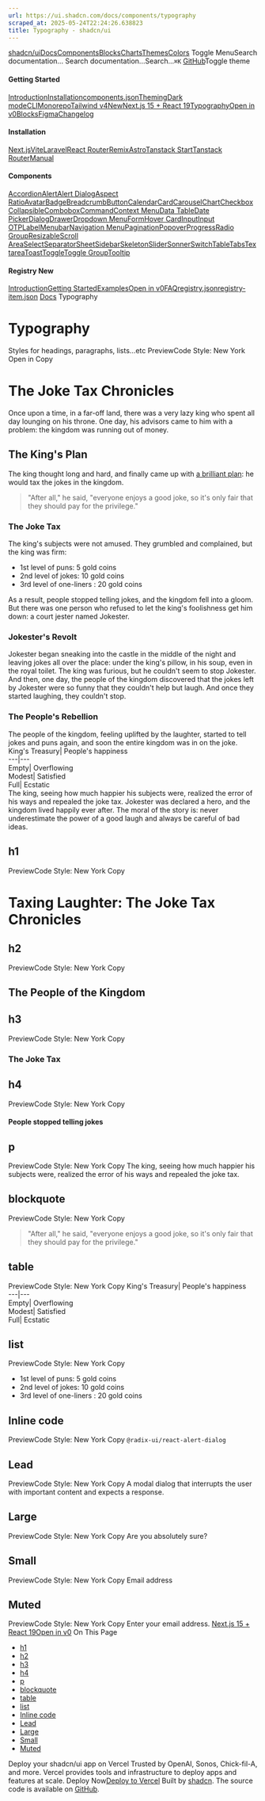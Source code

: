 ```yaml
---
url: https://ui.shadcn.com/docs/components/typography
scraped_at: 2025-05-24T22:24:26.638823
title: Typography - shadcn/ui
---
```


[shadcn/ui](https://ui.shadcn.com/)[Docs](https://ui.shadcn.com/docs/installation)[Components](https://ui.shadcn.com/docs/components)[Blocks](https://ui.shadcn.com/blocks)[Charts](https://ui.shadcn.com/charts)[Themes](https://ui.shadcn.com/themes)[Colors](https://ui.shadcn.com/colors)
Toggle MenuSearch documentation...
Search documentation...Search...`⌘K`
[GitHub](https://github.com/shadcn-ui/ui)Toggle theme
#### Getting Started 
[Introduction](https://ui.shadcn.com/docs)[Installation](https://ui.shadcn.com/docs/installation)[components.json](https://ui.shadcn.com/docs/components-json)[Theming](https://ui.shadcn.com/docs/theming)[Dark mode](https://ui.shadcn.com/docs/dark-mode)[CLI](https://ui.shadcn.com/docs/cli)[Monorepo](https://ui.shadcn.com/docs/monorepo)[Tailwind v4New](https://ui.shadcn.com/docs/tailwind-v4)[Next.js 15 + React 19](https://ui.shadcn.com/docs/react-19)[Typography](https://ui.shadcn.com/docs/components/typography)[Open in v0](https://ui.shadcn.com/docs/v0)[Blocks](https://ui.shadcn.com/docs/blocks)[Figma](https://ui.shadcn.com/docs/figma)[Changelog](https://ui.shadcn.com/docs/changelog)
#### Installation 
[Next.js](https://ui.shadcn.com/docs/installation/next)[Vite](https://ui.shadcn.com/docs/installation/vite)[Laravel](https://ui.shadcn.com/docs/installation/laravel)[React Router](https://ui.shadcn.com/docs/installation/react-router)[Remix](https://ui.shadcn.com/docs/installation/remix)[Astro](https://ui.shadcn.com/docs/installation/astro)[Tanstack Start](https://ui.shadcn.com/docs/installation/tanstack)[Tanstack Router](https://ui.shadcn.com/docs/installation/tanstack-router)[Manual](https://ui.shadcn.com/docs/installation/manual)
#### Components 
[Accordion](https://ui.shadcn.com/docs/components/accordion)[Alert](https://ui.shadcn.com/docs/components/alert)[Alert Dialog](https://ui.shadcn.com/docs/components/alert-dialog)[Aspect Ratio](https://ui.shadcn.com/docs/components/aspect-ratio)[Avatar](https://ui.shadcn.com/docs/components/avatar)[Badge](https://ui.shadcn.com/docs/components/badge)[Breadcrumb](https://ui.shadcn.com/docs/components/breadcrumb)[Button](https://ui.shadcn.com/docs/components/button)[Calendar](https://ui.shadcn.com/docs/components/calendar)[Card](https://ui.shadcn.com/docs/components/card)[Carousel](https://ui.shadcn.com/docs/components/carousel)[Chart](https://ui.shadcn.com/docs/components/chart)[Checkbox](https://ui.shadcn.com/docs/components/checkbox)[Collapsible](https://ui.shadcn.com/docs/components/collapsible)[Combobox](https://ui.shadcn.com/docs/components/combobox)[Command](https://ui.shadcn.com/docs/components/command)[Context Menu](https://ui.shadcn.com/docs/components/context-menu)[Data Table](https://ui.shadcn.com/docs/components/data-table)[Date Picker](https://ui.shadcn.com/docs/components/date-picker)[Dialog](https://ui.shadcn.com/docs/components/dialog)[Drawer](https://ui.shadcn.com/docs/components/drawer)[Dropdown Menu](https://ui.shadcn.com/docs/components/dropdown-menu)[Form](https://ui.shadcn.com/docs/components/form)[Hover Card](https://ui.shadcn.com/docs/components/hover-card)[Input](https://ui.shadcn.com/docs/components/input)[Input OTP](https://ui.shadcn.com/docs/components/input-otp)[Label](https://ui.shadcn.com/docs/components/label)[Menubar](https://ui.shadcn.com/docs/components/menubar)[Navigation Menu](https://ui.shadcn.com/docs/components/navigation-menu)[Pagination](https://ui.shadcn.com/docs/components/pagination)[Popover](https://ui.shadcn.com/docs/components/popover)[Progress](https://ui.shadcn.com/docs/components/progress)[Radio Group](https://ui.shadcn.com/docs/components/radio-group)[Resizable](https://ui.shadcn.com/docs/components/resizable)[Scroll Area](https://ui.shadcn.com/docs/components/scroll-area)[Select](https://ui.shadcn.com/docs/components/select)[Separator](https://ui.shadcn.com/docs/components/separator)[Sheet](https://ui.shadcn.com/docs/components/sheet)[Sidebar](https://ui.shadcn.com/docs/components/sidebar)[Skeleton](https://ui.shadcn.com/docs/components/skeleton)[Slider](https://ui.shadcn.com/docs/components/slider)[Sonner](https://ui.shadcn.com/docs/components/sonner)[Switch](https://ui.shadcn.com/docs/components/switch)[Table](https://ui.shadcn.com/docs/components/table)[Tabs](https://ui.shadcn.com/docs/components/tabs)[Textarea](https://ui.shadcn.com/docs/components/textarea)[Toast](https://ui.shadcn.com/docs/components/toast)[Toggle](https://ui.shadcn.com/docs/components/toggle)[Toggle Group](https://ui.shadcn.com/docs/components/toggle-group)[Tooltip](https://ui.shadcn.com/docs/components/tooltip)
#### Registry New
[Introduction](https://ui.shadcn.com/docs/registry)[Getting Started](https://ui.shadcn.com/docs/registry/getting-started)[Examples](https://ui.shadcn.com/docs/registry/examples)[Open in v0](https://ui.shadcn.com/docs/registry/open-in-v0)[FAQ](https://ui.shadcn.com/docs/registry/faq)[registry.json](https://ui.shadcn.com/docs/registry/registry-json)[registry-item.json](https://ui.shadcn.com/docs/registry/registry-item-json)
[Docs](https://ui.shadcn.com/docs)
Typography
# Typography
Styles for headings, paragraphs, lists...etc
PreviewCode
Style: New York
Open in Copy
# The Joke Tax Chronicles
Once upon a time, in a far-off land, there was a very lazy king who spent all day lounging on his throne. One day, his advisors came to him with a problem: the kingdom was running out of money.
## The King's Plan
The king thought long and hard, and finally came up with [a brilliant plan](https://ui.shadcn.com/docs/components/typography): he would tax the jokes in the kingdom.
> "After all," he said, "everyone enjoys a good joke, so it's only fair that they should pay for the privilege."
### The Joke Tax
The king's subjects were not amused. They grumbled and complained, but the king was firm:
  * 1st level of puns: 5 gold coins
  * 2nd level of jokes: 10 gold coins
  * 3rd level of one-liners : 20 gold coins


As a result, people stopped telling jokes, and the kingdom fell into a gloom. But there was one person who refused to let the king's foolishness get him down: a court jester named Jokester.
### Jokester's Revolt
Jokester began sneaking into the castle in the middle of the night and leaving jokes all over the place: under the king's pillow, in his soup, even in the royal toilet. The king was furious, but he couldn't seem to stop Jokester.
And then, one day, the people of the kingdom discovered that the jokes left by Jokester were so funny that they couldn't help but laugh. And once they started laughing, they couldn't stop.
### The People's Rebellion
The people of the kingdom, feeling uplifted by the laughter, started to tell jokes and puns again, and soon the entire kingdom was in on the joke.
King's Treasury| People's happiness  
---|---  
Empty| Overflowing  
Modest| Satisfied  
Full| Ecstatic  
The king, seeing how much happier his subjects were, realized the error of his ways and repealed the joke tax. Jokester was declared a hero, and the kingdom lived happily ever after.
The moral of the story is: never underestimate the power of a good laugh and always be careful of bad ideas.
## [](https://ui.shadcn.com/docs/components/typography#h1)h1
PreviewCode
Style: New York
Copy
# Taxing Laughter: The Joke Tax Chronicles
## [](https://ui.shadcn.com/docs/components/typography#h2)h2
PreviewCode
Style: New York
Copy
## The People of the Kingdom
## [](https://ui.shadcn.com/docs/components/typography#h3)h3
PreviewCode
Style: New York
Copy
### The Joke Tax
## [](https://ui.shadcn.com/docs/components/typography#h4)h4
PreviewCode
Style: New York
Copy
#### People stopped telling jokes
## [](https://ui.shadcn.com/docs/components/typography#p)p
PreviewCode
Style: New York
Copy
The king, seeing how much happier his subjects were, realized the error of his ways and repealed the joke tax.
## [](https://ui.shadcn.com/docs/components/typography#blockquote)blockquote
PreviewCode
Style: New York
Copy
> "After all," he said, "everyone enjoys a good joke, so it's only fair that they should pay for the privilege."
## [](https://ui.shadcn.com/docs/components/typography#table)table
PreviewCode
Style: New York
Copy
King's Treasury| People's happiness  
---|---  
Empty| Overflowing  
Modest| Satisfied  
Full| Ecstatic  
## [](https://ui.shadcn.com/docs/components/typography#list)list
PreviewCode
Style: New York
Copy
  * 1st level of puns: 5 gold coins
  * 2nd level of jokes: 10 gold coins
  * 3rd level of one-liners : 20 gold coins


## [](https://ui.shadcn.com/docs/components/typography#inline-code)Inline code
PreviewCode
Style: New York
Copy
`@radix-ui/react-alert-dialog`
## [](https://ui.shadcn.com/docs/components/typography#lead)Lead
PreviewCode
Style: New York
Copy
A modal dialog that interrupts the user with important content and expects a response.
## [](https://ui.shadcn.com/docs/components/typography#large)Large
PreviewCode
Style: New York
Copy
Are you absolutely sure?
## [](https://ui.shadcn.com/docs/components/typography#small)Small
PreviewCode
Style: New York
Copy
Email address
## [](https://ui.shadcn.com/docs/components/typography#muted)Muted
PreviewCode
Style: New York
Copy
Enter your email address.
[Next.js 15 + React 19](https://ui.shadcn.com/docs/react-19)[Open in v0](https://ui.shadcn.com/docs/v0)
On This Page
  * [h1](https://ui.shadcn.com/docs/components/typography#h1)
  * [h2](https://ui.shadcn.com/docs/components/typography#h2)
  * [h3](https://ui.shadcn.com/docs/components/typography#h3)
  * [h4](https://ui.shadcn.com/docs/components/typography#h4)
  * [p](https://ui.shadcn.com/docs/components/typography#p)
  * [blockquote](https://ui.shadcn.com/docs/components/typography#blockquote)
  * [table](https://ui.shadcn.com/docs/components/typography#table)
  * [list](https://ui.shadcn.com/docs/components/typography#list)
  * [Inline code](https://ui.shadcn.com/docs/components/typography#inline-code)
  * [Lead](https://ui.shadcn.com/docs/components/typography#lead)
  * [Large](https://ui.shadcn.com/docs/components/typography#large)
  * [Small](https://ui.shadcn.com/docs/components/typography#small)
  * [Muted](https://ui.shadcn.com/docs/components/typography#muted)


Deploy your shadcn/ui app on Vercel
Trusted by OpenAI, Sonos, Chick-fil-A, and more.
Vercel provides tools and infrastructure to deploy apps and features at scale.
Deploy Now[Deploy to Vercel](https://vercel.com/new?utm_source=shadcn_site&utm_medium=web&utm_campaign=docs_cta_deploy_now_callout)
Built by [shadcn](https://twitter.com/shadcn). The source code is available on [GitHub](https://github.com/shadcn-ui/ui).

